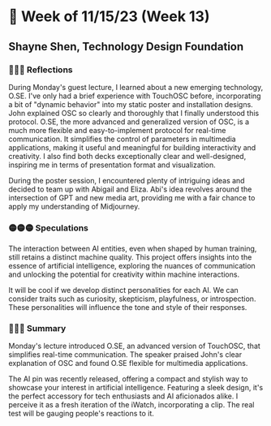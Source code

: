 # 🤔 Week of 11/15/23 (Week 13)
## Shayne Shen, Technology Design Foundation

### 🔴🔴🔴 Reflections
During Monday's guest lecture, I learned about a new emerging technology, O.SE. I've only had a brief experience with TouchOSC before, incorporating a bit of "dynamic behavior" into my static poster and installation designs. John explained OSC so clearly and thoroughly that I finally understood this protocol. O.SE, the more advanced and generalized version of OSC, is a much more flexible and easy-to-implement protocol for real-time communication. It simplifies the control of parameters in multimedia applications, making it useful and meaningful for building interactivity and creativity. I also find both decks exceptionally clear and well-designed, inspiring me in terms of presentation format and visualization. 

During the poster session, I encountered plenty of intriguing ideas and decided to team up with Abigail and Eliza. Abi's idea revolves around the intersection of GPT and new media art, providing me with a fair chance to apply my understanding of Midjourney. 

### 🟡🟡🟡 Speculations
The interaction between AI entities, even when shaped by human training, still retains a distinct machine quality. This project offers insights into the essence of artificial intelligence, exploring the nuances of communication and unlocking the potential for creativity within machine interactions. 

It will be cool if we develop distinct personalities for each AI. We can consider traits such as curiosity, skepticism, playfulness, or introspection. These personalities will influence the tone and style of their responses.

### 🔵🔵🔵 Summary
Monday's lecture introduced O.SE, an advanced version of TouchOSC, that simplifies real-time communication. The speaker praised John's clear explanation of OSC and found O.SE flexible for multimedia applications. 

The AI pin was recently released, offering a compact and stylish way to showcase your interest in artificial intelligence. Featuring a sleek design, it's the perfect accessory for tech enthusiasts and AI aficionados alike. I perceive it as a fresh iteration of the iWatch, incorporating a clip. The real test will be gauging people's reactions to it.
